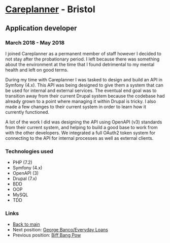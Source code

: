 # [Careplanner](https://www.care-planner.co.uk/) - Bristol

## Application developer
### March 2018 - May 2018

I joined Careplanner as a permanent member of staff however I decided to not stay after the probationary period. I left because there was something about the environment at the time that I found detrimental to my mental health and left on good terms.

During my time with Careplanner I was tasked to design and build an API in Symfony (4.x). This API was being designed to give them a system that can be used for internal and external services. The eventual end goal was to transition away from their current Drupal system because the codebase had already grown to a point where managing it within Drupal is tricky. I also made a few changes to their current system in order to learn how it currently functioned.

A lot of the work I did was designing the API using OpenAPI (v3) standards from their current system, and helping to build a good base to work from with the other developers. We integrated a full OAuth2 token system for connecting to the API for internal processes as well as external clients.

### Technologies used

* PHP (7.2)
* Symfony (4.x)
* OpenAPI (3)
* Drupal (7.x)
* BDD
* OOP
* MySQL
* TDD

### Links

* [Back to main](/)
* Next position: [George Banco/Everyday Loans](george-banco.md)
* Previous position: [Biff Bang Pow](biff-bang-pow.md)
